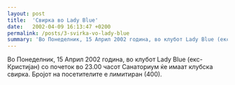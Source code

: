 ```yaml
---
layout: post
title:  'Свирка во Lady Blue'
date:   2002-04-09 16:13:47 +0200
permalink: /posts/3-svirka-vo-lady-blue
summary: 'Во Понеделник, 15 Април 2002 година, во клубот Lady Blue (екс-Кристијан) со почеток во 23.00 часот Санаториум ќе имаат клубска свирка. Бројот на ...'
---
```


<p>Во Понеделник, 15 Април 2002 година, во клубот Lady Blue (екс-Кристијан)
 со почеток во 23.00 часот Санаториум ќе имаат клубска свирка. Бројот на
 посетителите е лимитиран (400).</p>
